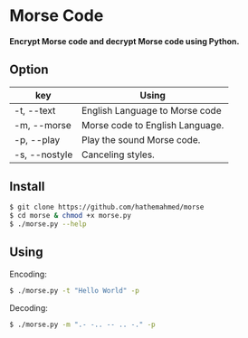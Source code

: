 # Morse Code 
#### Encrypt Morse code and decrypt Morse code using Python.



Option
------
|  key   |   Using      | 
| ------ | ------------ | 
| -t, --text | English Language to Morse code| 
| -m, --morse| Morse code to English Language.|
| -p, --play | Play the sound Morse code.|
| -s, --nostyle| Canceling styles.|

Install
-------
```bash
$ git clone https://github.com/hathemahmed/morse
$ cd morse & chmod +x morse.py
$ ./morse.py --help
```

Using
-----
Encoding:  
```bash
$ ./morse.py -t "Hello World" -p 
```

Decoding:  
```bash
$ ./morse.py -m ".- -.. -- .. -." -p
```





